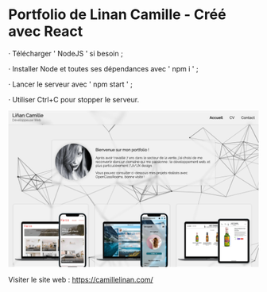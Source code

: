 # Portfolio de Linan Camille - Créé avec React

· Télécharger ' NodeJS ' si besoin ;

· Installer Node et toutes ses dépendances avec ' npm i ' ;

· Lancer le serveur avec ' npm start ' ;

· Utiliser Ctrl+C pour stopper le serveur.

![Alt text](/portfolioCover.png?raw=true "Cover Portfolio Linan Camille")

Visiter le site web : https://camillelinan.com/

